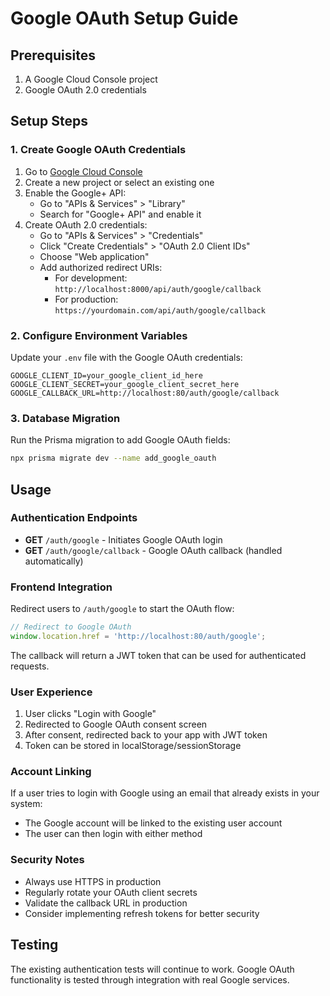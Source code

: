 # Google OAuth Setup Guide

## Prerequisites

1. A Google Cloud Console project
2. Google OAuth 2.0 credentials

## Setup Steps

### 1. Create Google OAuth Credentials

1. Go to [Google Cloud Console](https://console.cloud.google.com/)
2. Create a new project or select an existing one
3. Enable the Google+ API:
   - Go to "APIs & Services" > "Library"
   - Search for "Google+ API" and enable it
4. Create OAuth 2.0 credentials:
   - Go to "APIs & Services" > "Credentials"
   - Click "Create Credentials" > "OAuth 2.0 Client IDs"
   - Choose "Web application"
   - Add authorized redirect URIs:
     - For development: `http://localhost:8000/api/auth/google/callback`
     - For production: `https://yourdomain.com/api/auth/google/callback`

### 2. Configure Environment Variables

Update your `.env` file with the Google OAuth credentials:

```env
GOOGLE_CLIENT_ID=your_google_client_id_here
GOOGLE_CLIENT_SECRET=your_google_client_secret_here
GOOGLE_CALLBACK_URL=http://localhost:80/auth/google/callback
```

### 3. Database Migration

Run the Prisma migration to add Google OAuth fields:

```bash
npx prisma migrate dev --name add_google_oauth
```

## Usage

### Authentication Endpoints

- **GET** `/auth/google` - Initiates Google OAuth login
- **GET** `/auth/google/callback` - Google OAuth callback (handled automatically)

### Frontend Integration

Redirect users to `/auth/google` to start the OAuth flow:

```javascript
// Redirect to Google OAuth
window.location.href = 'http://localhost:80/auth/google';
```

The callback will return a JWT token that can be used for authenticated requests.

### User Experience

1. User clicks "Login with Google"
2. Redirected to Google OAuth consent screen
3. After consent, redirected back to your app with JWT token
4. Token can be stored in localStorage/sessionStorage

### Account Linking

If a user tries to login with Google using an email that already exists in your system:

- The Google account will be linked to the existing user account
- The user can then login with either method

### Security Notes

- Always use HTTPS in production
- Regularly rotate your OAuth client secrets
- Validate the callback URL in production
- Consider implementing refresh tokens for better security

## Testing

The existing authentication tests will continue to work. Google OAuth functionality is tested through integration with real Google services.
